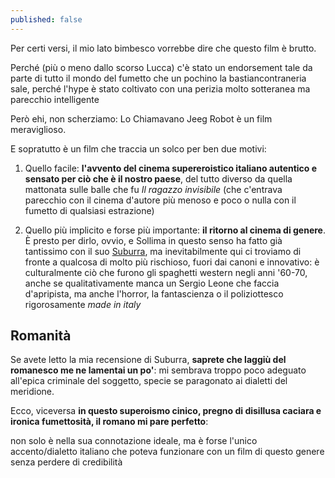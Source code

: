 ```yaml
---
published: false
---
```

Per certi versi, il mio lato bimbesco vorrebbe dire che questo film è brutto.

Perché (più o meno dallo scorso Lucca) c'è stato un endorsement tale da parte di tutto il mondo del fumetto che un pochino la bastiancontraneria sale, perché l'hype è stato coltivato con una perizia molto sotteranea ma parecchio intelligente

Però ehi, non scherziamo: Lo Chiamavano Jeeg Robot è un film meraviglioso.

E sopratutto è un film che traccia un solco per ben due motivi:

1. Quello facile: **l'avvento del cinema supereroistico italiano autentico e sensato per ciò che è il nostro paese**, del tutto diverso da quella mattonata sulle balle che fu _Il ragazzo invisibile_ (che c'entrava parecchio con il cinema d'autore più menoso e poco o nulla con il fumetto di qualsiasi estrazione)

2. Quello più implicito e forse più importante: **il ritorno al cinema di genere**. È presto per dirlo, ovvio, e Sollima in questo senso ha fatto già tantissimo con il suo [Suburra](), ma inevitabilmente qui ci troviamo di fronte a qualcosa di molto più rischioso, fuori dai canoni e innovativo: è culturalmente ciò che furono gli spaghetti western negli anni '60-70, anche se qualitativamente manca un Sergio Leone che faccia d'apripista, ma anche l'horror, la fantascienza o il poliziottesco rigorosamente _made in italy_

## Romanità

Se avete letto la mia recensione di Suburra, **saprete che laggiù del romanesco me ne lamentai un po'**: mi sembrava troppo poco adeguato all'epica criminale del soggetto, specie se paragonato ai dialetti del meridione.

Ecco, viceversa **in questo superoismo cinico, pregno di disillusa caciara e ironica fumettosità, il romano mi pare perfetto**: 

non solo è nella sua connotazione ideale, ma è forse l'unico accento/dialetto italiano che poteva funzionare con un film di questo genere senza perdere di credibilità